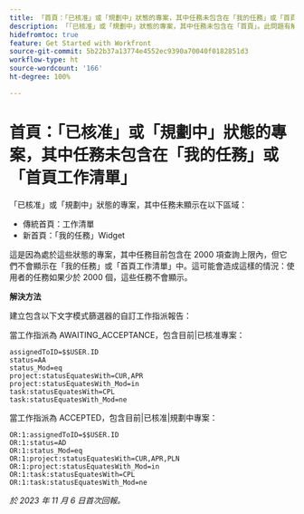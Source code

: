 ```yaml
---
title: 「首頁：「已核准」或「規劃中」狀態的專案，其中任務未包含在「我的任務」或「首頁工作清單」。」
description: 「「已核准」或「規劃中」狀態的專案，其中任務未包含在「首頁」。此問題有解決辦法。」
hidefromtoc: true
feature: Get Started with Workfront
source-git-commit: 5b22b37a13774e4552ec9390a70040f0182851d3
workflow-type: ht
source-wordcount: '166'
ht-degree: 100%

---
```



# 首頁：「已核准」或「規劃中」狀態的專案，其中任務未包含在「我的任務」或「首頁工作清單」

「已核准」或「規劃中」狀態的專案，其中任務未顯示在以下區域：

* 傳統首頁：工作清單
* 新首頁：「我的任務」Widget

這是因為處於這些狀態的專案，其中任務目前包含在 2000 項查詢上限內，但它們不會顯示在「我的任務」或「首頁工作清單」中。這可能會造成這樣的情況：使用者的任務如果少於 2000 個，這些任務不會顯示。

**解決方法**

建立包含以下文字模式篩選器的自訂工作指派報告：

當工作指派為 AWAITING_ACCEPTANCE，包含目前|已核准專案：

```
assignedToID=$$USER.ID
status=AA
status_Mod=eq
project:statusEquatesWith=CUR,APR
project:statusEquatesWith_Mod=in
task:statusEquatesWith=CPL
task:statusEquatesWith_Mod=ne
```

當工作指派為 ACCEPTED，包含目前|已核准|規劃中專案：

```
OR:1:assignedToID=$$USER.ID
OR:1:status=AD
OR:1:status_Mod=eq
OR:1:project:statusEquatesWith=CUR,APR,PLN
OR:1:project:statusEquatesWith_Mod=in
OR:1:task:statusEquatesWith=CPL
OR:1:task:statusEquatesWith_Mod=ne
```

_於 2023 年 11 月 6 日首次回報。_
